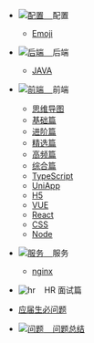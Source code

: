 - [![配置](../../_media/svg/config.svg)&nbsp;&nbsp;&nbsp;&nbsp;](emoji.md)配置

  - [Emoji](emoji.md)

- [![后端](../../_media/svg/Java.svg)&nbsp;&nbsp;&nbsp;&nbsp;](java/README.md)后端

  - [JAVA](java/README.md)

- [![前端](../../_media/svg/web.svg)&nbsp;&nbsp;&nbsp;&nbsp;](web/README.md)前端

  - [思维导图](web/mind-map/JS.md)
  - [基础篇](web/base/一、HTML、HTTP、web综合问题.md)
  - [进阶篇](web/enhance/一、JS基础.md)
  - [精选篇](web/choiceness/一、HTML.md)
  - [高频篇](web/high/一、CSS.md)
  - [综合篇](web/synthesize/手写模块.md)
  - [TypeScript](web/type-script/Introduction.md)
  - [UniApp](web/uniapp/开篇_为什么你必须学Uniapp开发.md)
  - [H5](web/h5/大厂H5开发概述.md)
  - [VUE](web/vue/vite配置文件详解.md)
  - [React](web/react/前端开发的四个时代.md)
  - [CSS](web/css/css实现水平垂直居中的10种方式.md)
  - [Node](web/node/环境搭建.md)

- [![服务](../../_media/svg/service.svg)&nbsp;&nbsp;&nbsp;&nbsp;](service/README.md)服务

  - [nginx](service/README.md)

- ![hr](../../_media/svg/hr.svg)&nbsp;&nbsp;&nbsp;&nbsp;HR 面试篇

- [应届生必问题](hr/应届生人事必问题.md)

- [![问题](../../_media/svg/question.svg)&nbsp;&nbsp;&nbsp;&nbsp;问题总结](question.md)
